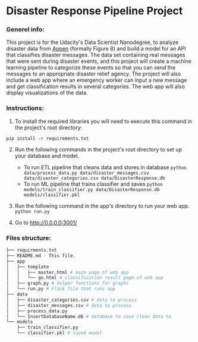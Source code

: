 # Disaster Response Pipeline Project

### Generel info:

This project is for the Udacity's Data Scientist Nanodegree, to analyze disaster data from [Appen](https://appen.com/) (formally Figure 8) and build a model for an API that classifies disaster messages. The data set containing real messages that were sent during disaster events, and this project will create a machine learning pipeline to categorize these events so that you can send the messages to an appropriate disaster relief agency.
The project will also include a web app where an emergency worker can input a new message and get classification results in several categories. The web app will also display visualizations of the data.

### Instructions:

1. To install the required libraries you will need to execute this command in the project's root directory:

```
pip install -r requirements.txt
```

2. Run the following commands in the project's root directory to set up your database and model.

   - To run ETL pipeline that cleans data and stores in database
     `python data/process_data.py data/disaster_messages.csv data/disaster_categories.csv data/DisasterResponse.db`
   - To run ML pipeline that trains classifier and saves
     `python models/train_classifier.py data/DisasterResponse.db models/classifier.pkl`

3. Run the following command in the app's directory to run your web app.
   `python run.py`

4. Go to http://0.0.0.0:3001/

### Files structure:

```bash
├── requirments.txt
├── README.md - This file.
├── app
│   ├── template
│   │   ├── master.html # main page of web app
│   │   └── go.html # classification result page of web app
│   ├── graph.py # helper functions for graphs
│   └── run.py # Flask file that runs app
├── data
│   ├── disaster_categories.csv # data to process
│   ├── disaster_messages.csv # data to process
│   ├── process_data.py
│   └── InsertDatabaseName.db # database to save clean data to
└── models
    ├── train_classifier.py
    └── classifier.pkl # saved model
```
